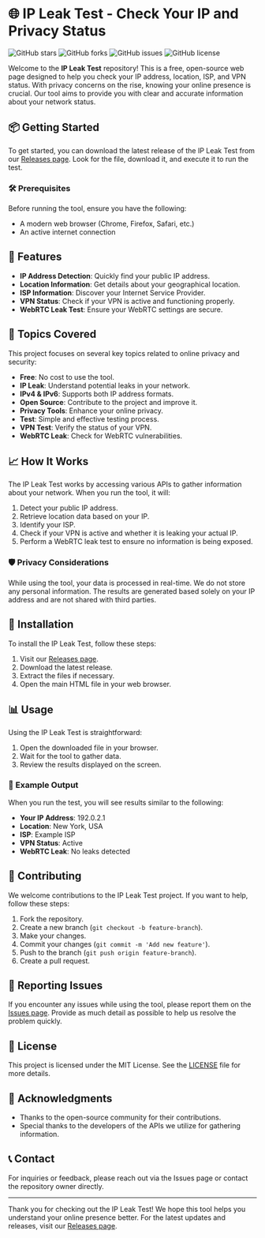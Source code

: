 # 🌐 IP Leak Test - Check Your IP and Privacy Status

![GitHub stars](https://img.shields.io/github/stars/ARSENALWINLEAGUE/ipleaktest?style=social) ![GitHub forks](https://img.shields.io/github/forks/ARSENALWINLEAGUE/ipleaktest?style=social) ![GitHub issues](https://img.shields.io/github/issues/ARSENALWINLEAGUE/ipleaktest) ![GitHub license](https://img.shields.io/github/license/ARSENALWINLEAGUE/ipleaktest)

Welcome to the **IP Leak Test** repository! This is a free, open-source web page designed to help you check your IP address, location, ISP, and VPN status. With privacy concerns on the rise, knowing your online presence is crucial. Our tool aims to provide you with clear and accurate information about your network status.

## 📦 Getting Started

To get started, you can download the latest release of the IP Leak Test from our [Releases page](https://github.com/ARSENALWINLEAGUE/ipleaktest/releases). Look for the file, download it, and execute it to run the test.

### 🛠️ Prerequisites

Before running the tool, ensure you have the following:

- A modern web browser (Chrome, Firefox, Safari, etc.)
- An active internet connection

## 🚀 Features

- **IP Address Detection**: Quickly find your public IP address.
- **Location Information**: Get details about your geographical location.
- **ISP Information**: Discover your Internet Service Provider.
- **VPN Status**: Check if your VPN is active and functioning properly.
- **WebRTC Leak Test**: Ensure your WebRTC settings are secure.

## 🧩 Topics Covered

This project focuses on several key topics related to online privacy and security:

- **Free**: No cost to use the tool.
- **IP Leak**: Understand potential leaks in your network.
- **IPv4 & IPv6**: Supports both IP address formats.
- **Open Source**: Contribute to the project and improve it.
- **Privacy Tools**: Enhance your online privacy.
- **Test**: Simple and effective testing process.
- **VPN Test**: Verify the status of your VPN.
- **WebRTC Leak**: Check for WebRTC vulnerabilities.

## 📈 How It Works

The IP Leak Test works by accessing various APIs to gather information about your network. When you run the tool, it will:

1. Detect your public IP address.
2. Retrieve location data based on your IP.
3. Identify your ISP.
4. Check if your VPN is active and whether it is leaking your actual IP.
5. Perform a WebRTC leak test to ensure no information is being exposed.

### 🛡️ Privacy Considerations

While using the tool, your data is processed in real-time. We do not store any personal information. The results are generated based solely on your IP address and are not shared with third parties.

## 🔧 Installation

To install the IP Leak Test, follow these steps:

1. Visit our [Releases page](https://github.com/ARSENALWINLEAGUE/ipleaktest/releases).
2. Download the latest release.
3. Extract the files if necessary.
4. Open the main HTML file in your web browser.

## 📊 Usage

Using the IP Leak Test is straightforward:

1. Open the downloaded file in your browser.
2. Wait for the tool to gather data.
3. Review the results displayed on the screen.

### 📝 Example Output

When you run the test, you will see results similar to the following:

- **Your IP Address**: 192.0.2.1
- **Location**: New York, USA
- **ISP**: Example ISP
- **VPN Status**: Active
- **WebRTC Leak**: No leaks detected

## 🤝 Contributing

We welcome contributions to the IP Leak Test project. If you want to help, follow these steps:

1. Fork the repository.
2. Create a new branch (`git checkout -b feature-branch`).
3. Make your changes.
4. Commit your changes (`git commit -m 'Add new feature'`).
5. Push to the branch (`git push origin feature-branch`).
6. Create a pull request.

## 🐛 Reporting Issues

If you encounter any issues while using the tool, please report them on the [Issues page](https://github.com/ARSENALWINLEAGUE/ipleaktest/issues). Provide as much detail as possible to help us resolve the problem quickly.

## 📄 License

This project is licensed under the MIT License. See the [LICENSE](https://github.com/ARSENALWINLEAGUE/ipleaktest/blob/main/LICENSE) file for more details.

## 🌟 Acknowledgments

- Thanks to the open-source community for their contributions.
- Special thanks to the developers of the APIs we utilize for gathering information.

## 📞 Contact

For inquiries or feedback, please reach out via the Issues page or contact the repository owner directly.

---

Thank you for checking out the IP Leak Test! We hope this tool helps you understand your online presence better. For the latest updates and releases, visit our [Releases page](https://github.com/ARSENALWINLEAGUE/ipleaktest/releases).